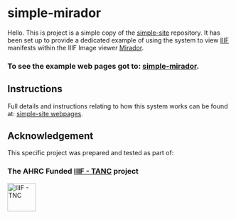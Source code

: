 # simple-mirador

Hello.
This is project is a simple copy of the [simple-site](https://github.com/jpadfield/simple-site) repository. It has been set up to provide a dedicated example of using the system to view [IIIF](https://iiif.io) manifests within the IIIF Image viewer [Mirador](https://projectmirador.org/).

### To see the example web pages got to: [simple-mirador](https://jpadfield.github.io/simple-mirador/).

## Instructions

Full details and instructions relating to how this system works can be found at: [simple-site webpages](https://jpadfield.github.io/simple-site/).

## Acknowledgement
This specific project was prepared and tested as part of:

### The AHRC Funded [IIIF - TANC](https://tanc-ahrc.github.io/IIIF-TNC) project
<img height="64px" src="https://github.com/jpadfield/simple-site/blob/master/docs/graphics/TANC - IIIF.png" alt="IIIF - TNC">
